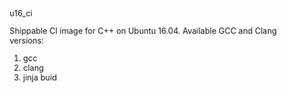 u16_ci

Shippable CI image for C++ on Ubuntu 16.04. Available GCC and Clang versions:

   1. gcc
   2. clang
   3. jinja buid